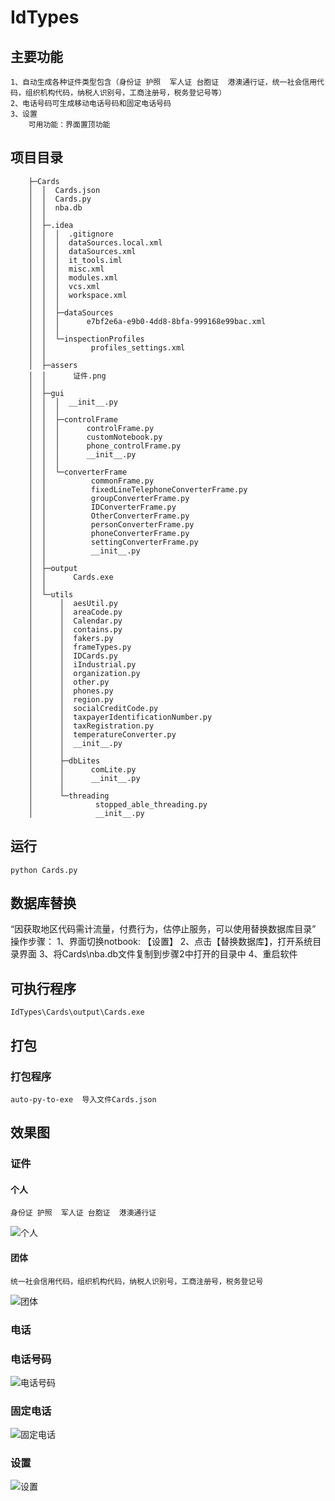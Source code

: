 # IdTypes
## 主要功能
    1、自动生成各种证件类型包含（身份证 护照  军人证 台胞证  港澳通行证，统一社会信用代码，组织机构代码，纳税人识别号，工商注册号，税务登记号等）
	2、电话号码可生成移动电话号码和固定电话号码
	3、设置
		可用功能：界面置顶功能

## 项目目录

		├─Cards
		│  │  Cards.json
		│  │  Cards.py
		│  │  nba.db
		│  │
		│  ├─.idea
		│  │  │  .gitignore
		│  │  │  dataSources.local.xml
		│  │  │  dataSources.xml
		│  │  │  it_tools.iml
		│  │  │  misc.xml
		│  │  │  modules.xml
		│  │  │  vcs.xml
		│  │  │  workspace.xml
		│  │  │
		│  │  ├─dataSources
		│  │  │      e7bf2e6a-e9b0-4dd8-8bfa-999168e99bac.xml
		│  │  │
		│  │  └─inspectionProfiles
		│  │          profiles_settings.xml
		│  │
		│  ├─assers
		│  │      证件.png
		│  │
		│  ├─gui
		│  │  │  __init__.py
		│  │  │
		│  │  ├─controlFrame
		│  │  │      controlFrame.py
		│  │  │      customNotebook.py
		│  │  │      phone_controlFrame.py
		│  │  │      __init__.py
		│  │  │
		│  │  └─converterFrame
		│  │          commonFrame.py
		│  │          fixedLineTelephoneConverterFrame.py
		│  │          groupConverterFrame.py
		│  │          IDConverterFrame.py
		│  │          OtherConverterFrame.py
		│  │          personConverterFrame.py
		│  │          phoneConverterFrame.py
		│  │          settingConverterFrame.py
		│  │          __init__.py
		│  │
		│  ├─output
		│  │      Cards.exe
		│  │
		│  └─utils
		│      │  aesUtil.py
		│      │  areaCode.py
		│      │  Calendar.py
		│      │  contains.py
		│      │  fakers.py
		│      │  frameTypes.py
		│      │  IDCards.py
		│      │  iIndustrial.py
		│      │  organization.py
		│      │  other.py
		│      │  phones.py
		│      │  region.py
		│      │  socialCreditCode.py
		│      │  taxpayerIdentificationNumber.py
		│      │  taxRegistration.py
		│      │  temperatureConverter.py
		│      │  __init__.py
		│      │
		│      ├─dbLites
		│      │      comLite.py
		│      │      __init__.py
		│      │
		│      └─threading
		│              stopped_able_threading.py
		│              __init__.py

## 运行
    python Cards.py
                
## 数据库替换
   “因获取地区代码需计流量，付费行为，估停止服务，可以使用替换数据库目录”
   操作步骤：
	1、界面切换notbook: 【设置】
	2、点击【替换数据库】，打开系统目录界面
	3、将Cards\nba.db文件复制到步骤2中打开的目录中
	4、重启软件

## 可执行程序
    IdTypes\Cards\output\Cards.exe

## 打包
### 打包程序
    auto-py-to-exe  导入文件Cards.json


## 效果图
### 证件
#### 个人
	身份证 护照  军人证 台胞证  港澳通行证
	
![个人](https://img2024.cnblogs.com/blog/2007173/202403/2007173-20240313175534870-1373482197.png)
	
#### 团体
	统一社会信用代码，组织机构代码，纳税人识别号，工商注册号，税务登记号
	
![团体](https://img2024.cnblogs.com/blog/2007173/202403/2007173-20240313175704510-591203619.png)

### 电话
### 电话号码
![电话号码](https://github.com/singebogo/IdTypes/blob/master/vx_images/%E7%94%B5%E8%AF%9D%E5%8F%B7%E7%A0%81.bmp)

### 固定电话
![固定电话](https://github.com/singebogo/IdTypes/blob/master/vx_images/%E5%9B%BA%E5%AE%9A%E7%94%B5%E8%AF%9D.bmp)	

### 设置
![设置](https://github.com/singebogo/IdTypes/blob/master/vx_images/%E8%AE%BE%E7%BD%AE.bmp)


